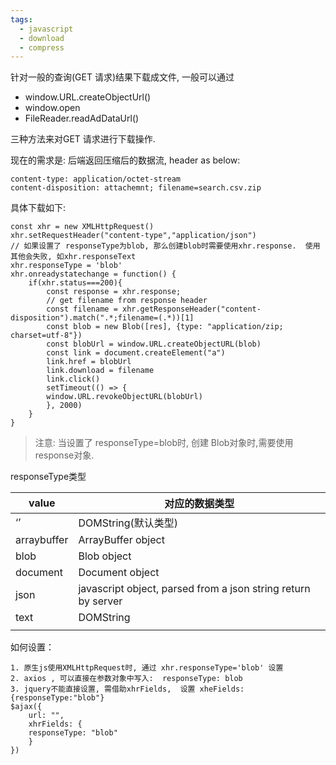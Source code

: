 ```yaml
---
tags:
  - javascript
  - download
  - compress
---
```

针对一般的查询(GET 请求)结果下载成文件, 一般可以通过
* window.URL.createObjectUrl()
* window.open
* FileReader.readAdDataUrl() 

三种方法来对GET 请求进行下载操作.


现在的需求是:
后端返回压缩后的数据流, header as below:
```
content-type: application/octet-stream
content-disposition: attachemnt; filename=search.csv.zip
```

具体下载如下:
```
const xhr = new XMLHttpRequest()
xhr.setRequestHeader("content-type","application/json")
// 如果设置了 responseType为blob, 那么创建blob时需要使用xhr.response.  使用其他会失败, 如xhr.responseText
xhr.responseType = 'blob'
xhr.onreadystatechange = function() {
	if(xhr.status===200){
		const response = xhr.response;
		// get filename from response header
		const filename = xhr.getResponseHeader("content-disposition").match(".*;filename=(.*))[1]
		const blob = new Blob([res], {type: "application/zip; charset=utf-8"})
		const blobUrl = window.URL.createObjectURL(blob)
		const link = document.createElement("a")
		link.href = blobUrl
		link.download = filename
		link.click()
		setTimeout(() => {
		window.URL.revokeObjectURL(blobUrl)
		}, 2000)
	}
}

```

> 注意:
> 当设置了 responseType=blob时, 创建 Blob对象时,需要使用 response对象.


responseType类型

| value       | 对应的数据类型                                                       |
| ----------- | ------------------------------------------------------------- |
| ‘’          | DOMString(默认类型)                                               |
| arraybuffer | ArrayBuffer object                                            |
| blob        | Blob object                                                   |
| document    | Document object                                               |
| json        | javascript object, parsed from a json string return by server |
| text        | DOMString                                                     |
|             |                                                               |
如何设置：
```
1. 原生js使用XMLHttpRequest时, 通过 xhr.responseType='blob' 设置
2. axios , 可以直接在参数对象中写入:  responseType: blob
3. jquery不能直接设置, 需借助xhrFields,  设置 xheFields:{responseType:"blob"}
$ajax({
	url: "",
	xhrFields: {
	responseType: "blob"
	}
})
```

